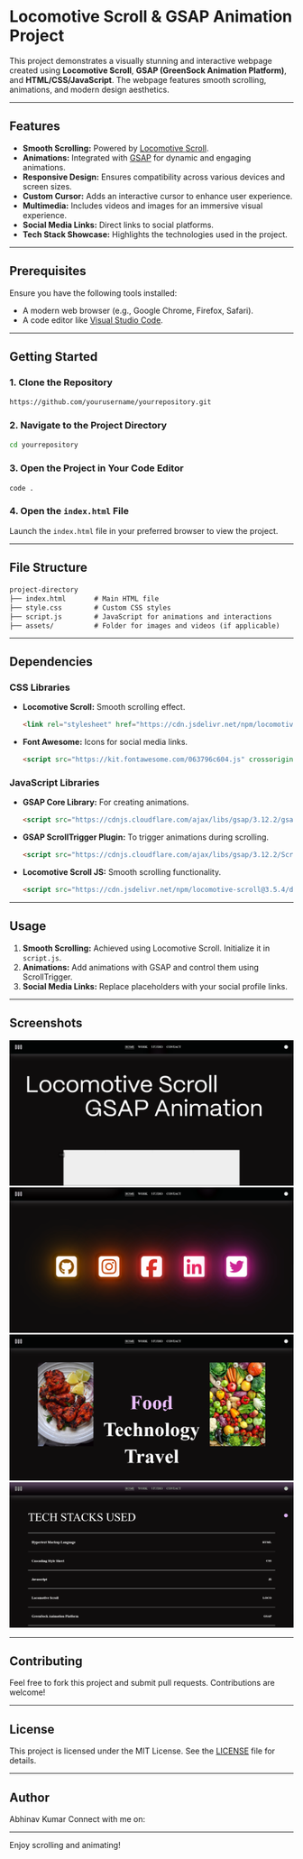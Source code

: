 # Locomotive Scroll & GSAP Animation Project

This project demonstrates a visually stunning and interactive webpage created using **Locomotive Scroll**, **GSAP (GreenSock Animation Platform)**, and **HTML/CSS/JavaScript**. The webpage features smooth scrolling, animations, and modern design aesthetics.

---

## Features

- **Smooth Scrolling:** Powered by [Locomotive Scroll](https://locomotivemtl.github.io/locomotive-scroll/).
- **Animations:** Integrated with [GSAP](https://greensock.com/) for dynamic and engaging animations.
- **Responsive Design:** Ensures compatibility across various devices and screen sizes.
- **Custom Cursor:** Adds an interactive cursor to enhance user experience.
- **Multimedia:** Includes videos and images for an immersive visual experience.
- **Social Media Links:** Direct links to social platforms.
- **Tech Stack Showcase:** Highlights the technologies used in the project.

---

## Prerequisites

Ensure you have the following tools installed:

- A modern web browser (e.g., Google Chrome, Firefox, Safari).
- A code editor like [Visual Studio Code](https://code.visualstudio.com/).

---

## Getting Started

### 1. Clone the Repository

```bash
https://github.com/yourusername/yourrepository.git
```

### 2. Navigate to the Project Directory

```bash
cd yourrepository
```

### 3. Open the Project in Your Code Editor

```bash
code .
```

### 4. Open the `index.html` File

Launch the `index.html` file in your preferred browser to view the project.

---

## File Structure

```plaintext
project-directory
├── index.html       # Main HTML file
├── style.css        # Custom CSS styles
├── script.js        # JavaScript for animations and interactions
├── assets/          # Folder for images and videos (if applicable)
```

---

## Dependencies

### CSS Libraries

- **Locomotive Scroll:** Smooth scrolling effect.
  ```html
  <link rel="stylesheet" href="https://cdn.jsdelivr.net/npm/locomotive-scroll@3.5.4/dist/locomotive-scroll.css">
  ```

- **Font Awesome:** Icons for social media links.
  ```html
  <script src="https://kit.fontawesome.com/063796c604.js" crossorigin="anonymous"></script>
  ```

### JavaScript Libraries

- **GSAP Core Library:** For creating animations.
  ```html
  <script src="https://cdnjs.cloudflare.com/ajax/libs/gsap/3.12.2/gsap.min.js"></script>
  ```

- **GSAP ScrollTrigger Plugin:** To trigger animations during scrolling.
  ```html
  <script src="https://cdnjs.cloudflare.com/ajax/libs/gsap/3.12.2/ScrollTrigger.min.js"></script>
  ```

- **Locomotive Scroll JS:** Smooth scrolling functionality.
  ```html
  <script src="https://cdn.jsdelivr.net/npm/locomotive-scroll@3.5.4/dist/locomotive-scroll.js"></script>
  ```

---

## Usage

1. **Smooth Scrolling:** Achieved using Locomotive Scroll. Initialize it in `script.js`.
2. **Animations:** Add animations with GSAP and control them using ScrollTrigger.
3. **Social Media Links:** Replace placeholders with your social profile links.

---

## Screenshots
![Screenshot 1](./Screenshot/ss1.png)
![Screenshot 2](./Screenshot/ss2.png)
![Screenshot 3](./Screenshot/ss3.png)
![Screenshot 4](./Screenshot/ss4.png)

---

## Contributing

Feel free to fork this project and submit pull requests. Contributions are welcome!

---

## License

This project is licensed under the MIT License. See the [LICENSE](LICENSE) file for details.

---

## Author
Abhinav Kumar
Connect with me on:

---

Enjoy scrolling and animating!
